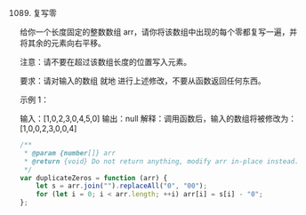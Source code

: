 1089. 复写零

给你一个长度固定的整数数组 arr，请你将该数组中出现的每个零都复写一遍，并将其余的元素向右平移。

注意：请不要在超过该数组长度的位置写入元素。

要求：请对输入的数组 就地 进行上述修改，不要从函数返回任何东西。

示例 1：

输入：[1,0,2,3,0,4,5,0]
输出：null
解释：调用函数后，输入的数组将被修改为：[1,0,0,2,3,0,0,4]

```js
/**
 * @param {number[]} arr
 * @return {void} Do not return anything, modify arr in-place instead.
 */
var duplicateZeros = function (arr) {
    let s = arr.join("").replaceAll("0", "00");
    for (let i = 0; i < arr.length; ++i) arr[i] = s[i] - "0";
};
```
